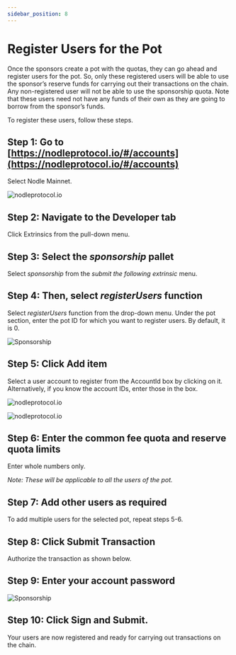 ```yaml
---
sidebar_position: 8
---
```


# Register Users for the Pot

Once the sponsors create a pot with the quotas, they can go ahead and register users for the pot. So, only these registered users will be able to use the sponsor’s reserve funds for carrying out their transactions on the chain. Any non-registered user will not be able to use the sponsorship quota. 
Note that these users need not have any funds of their own as they are going to borrow from the sponsor’s funds. 
 

To register these users, follow these steps. 

## Step 1: Go to [https://nodleprotocol.io/#/accounts](https://nodleprotocol.io/#/accounts)
Select Nodle Mainnet.

![nodleprotocol.io](/img/docs/nodle-cash/nodle-mainnet.png)

## Step 2: Navigate to the Developer tab
Click Extrinsics from the pull-down menu. 
   
## Step 3: Select the *sponsorship* pallet
Select *sponsorship* from the *submit the following extrinsic* menu. 

## Step 4: Then, select *registerUsers* function 
Select *registerUsers* function from the drop-down menu. Under the pot section, enter the pot ID for which you want to register users. By default, it is 0. 

 ![Sponsorship](/img/docs/nodle-chain/registeruser1.png)

## Step 5: Click Add item
Select a user account to register from the AccountId box by clicking on it. Alternatively, if you know the account IDs, enter those in the box. 

![nodleprotocol.io](/img/docs/nodle-cash/registeruser2a.png)

![nodleprotocol.io](/img/docs/nodle-cash/registeruser2b.png)

## Step 6: Enter the common fee quota and reserve quota limits
Enter whole numbers only. 

*Note: These will be applicable to all the users of the pot.*

## Step 7: Add other users as required
To add multiple users for the selected pot, repeat steps 5-6.  

## Step 8: Click Submit Transaction 
Authorize the transaction as shown below.  

## Step 9: Enter your account password 

 ![Sponsorship](/img/docs/nodle-chain/registeruser-submit.png)

## Step 10: Click Sign and Submit. 
Your users are now registered and ready for carrying out transactions on the chain.
